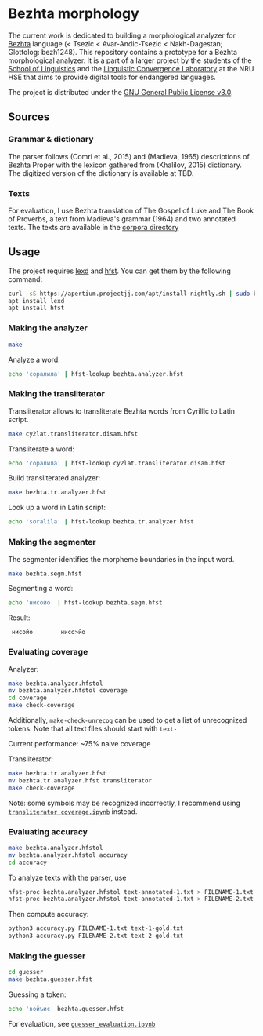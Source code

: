 # Bezhta morphology
The current work is dedicated to building a morphological analyzer for [Bezhta](https://en.wikipedia.org/wiki/Bezhta_language) language (< Tsezic < Avar-Andic-Tsezic < Nakh-Dagestan; Glottolog: bezh1248). This repository contains a prototype for a Bezhta morphological analyzer. It is a part of a larger project by the students of the [School of Linguistics](https://ling.hse.ru/en/) and the [Linguistic Convergence Laboratory](https://ilcl.hse.ru/en/) at the NRU HSE that aims to provide digital tools for endangered languages. 

The project is distributed under the [GNU General Public License v3.0](https://github.com/LingConLab/bezhta-morph/blob/main/LICENSE.txt). 

## Sources
### Grammar & dictionary
The parser follows (Comri et al., 2015) and (Madieva, 1965) descriptions of Bezhta Proper with the lexicon gathered from (Khalilov, 2015) dictionary. The digitized version of the dictionary is available at TBD.
### Texts
For evaluation, I use Bezhta translation of The Gospel of Luke and The Book of Proverbs, a text from Madieva's grammar (1964) and two annotated texts. 
The texts are available in the [corpora directory](https://github.com/LingConLab/bezhta-morph/tree/main/coverage/corpus)

## Usage
The project requires [lexd](https://github.com/apertium/lexd) and [hfst](https://github.com/hfst/hfst). You can get them by the following command: 
```bash
curl -sS https://apertium.projectjj.com/apt/install-nightly.sh | sudo bash
apt install lexd
apt install hfst
```
### Making the analyzer
```bash
make
```
Analyze a word:
```bash
echo 'соралила' | hfst-lookup bezhta.analyzer.hfst
```

### Making the transliterator
Transliterator allows to transliterate Bezhta words from Cyrillic to Latin script. 
```bash
make cy2lat.transliterator.disam.hfst
```
Transliterate a word: 
```bash
echo 'соралила' | hfst-lookup cy2lat.transliterator.disam.hfst
```

Build transliterated analyzer: 
```bash
make bezhta.tr.analyzer.hfst
```

Look up a word in Latin script: 
```bash
echo 'soralila' | hfst-lookup bezhta.tr.analyzer.hfst
```

### Making the segmenter
The segmenter identifies the morpheme boundaries in the input word. 
```bash
make bezhta.segm.hfst
```
Segmenting a word:
```bash
echo 'нисойо' | hfst-lookup bezhta.segm.hfst
```
Result: 
```
 нисойо        нисо>йо
```
### Evaluating coverage
Analyzer:
```bash
make bezhta.analyzer.hfstol
mv bezhta.analyzer.hfstol coverage
cd coverage
make check-coverage
```
Additionally, `make-check-unrecog` can be used to get a list of unrecognized tokens. Note that all text files should start with `text-`

Current performance: ~75% naive coverage

Transliterator:
```bash
make bezhta.tr.analyzer.hfst
mv bezhta.tr.analyzer.hfst transliterator
make check-coverage
```
Note: some symbols may be recognized incorrectly, I recommend using [`transliterator_coverage.ipynb`](https://github.com/LingConLab/bezhta-morph/blob/main/transliterator/transliterator_coverage.ipynb) instead. 
### Evaluating accuracy
```bash
make bezhta.analyzer.hfstol
mv bezhta.analyzer.hfstol accuracy
cd accuracy
```

To analyze texts with the parser, use 
```bash
hfst-proc bezhta.analyzer.hfstol text-annotated-1.txt > FILENAME-1.txt
hfst-proc bezhta.analyzer.hfstol text-annotated-1.txt > FILENAME-2.txt
```

Then compute accuracy:
```bash
python3 accuracy.py FILENAME-1.txt text-1-gold.txt
python3 accuracy.py FILENAME-2.txt text-2-gold.txt
```

### Making the guesser
```bash
cd guesser
make bezhta.guesser.hfst
```
Guessing a token:
```bash
echo 'войъис' bezhta.guesser.hfst
```
For evaluation, see [`guesser_evaluation.ipynb`](https://github.com/LingConLab/bezhta-morph/blob/main/guesser/guesser_evaluation.ipynb)
